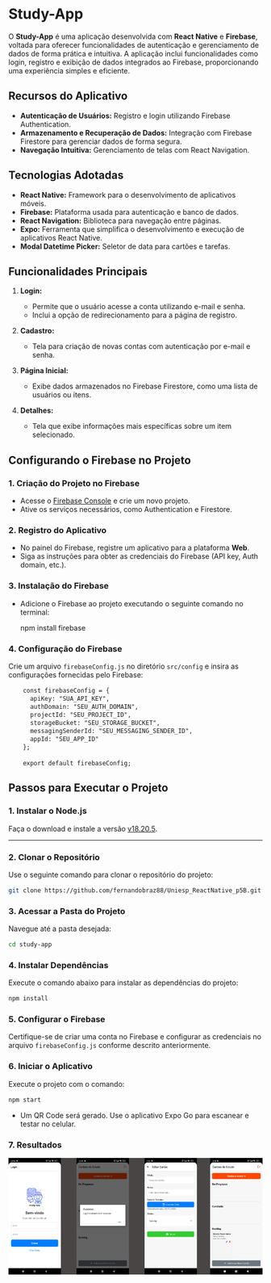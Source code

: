 # Study-App

O **Study-App** é uma aplicação desenvolvida com **React Native** e **Firebase**, voltada para oferecer funcionalidades de autenticação e gerenciamento de dados de forma prática e intuitiva. A aplicação inclui funcionalidades como login, registro e exibição de dados integrados ao Firebase, proporcionando uma experiência simples e eficiente.

## Recursos do Aplicativo

- **Autenticação de Usuários:** Registro e login utilizando Firebase Authentication.
- **Armazenamento e Recuperação de Dados:** Integração com Firebase Firestore para gerenciar dados de forma segura.
- **Navegação Intuitiva:** Gerenciamento de telas com React Navigation.

## Tecnologias Adotadas

- **React Native:** Framework para o desenvolvimento de aplicativos móveis.
- **Firebase:** Plataforma usada para autenticação e banco de dados.
- **React Navigation:** Biblioteca para navegação entre páginas.
- **Expo:** Ferramenta que simplifica o desenvolvimento e execução de aplicativos React Native.
- **Modal Datetime Picker:** Seletor de data para cartões e tarefas.

## Funcionalidades Principais

1. **Login:**
   - Permite que o usuário acesse a conta utilizando e-mail e senha.
   - Inclui a opção de redirecionamento para a página de registro.

2. **Cadastro:**
   - Tela para criação de novas contas com autenticação por e-mail e senha.

3. **Página Inicial:**
   - Exibe dados armazenados no Firebase Firestore, como uma lista de usuários ou itens.

4. **Detalhes:**
   - Tela que exibe informações mais específicas sobre um item selecionado.

## Configurando o Firebase no Projeto

### 1. Criação do Projeto no Firebase
- Acesse o [Firebase Console](https://console.firebase.google.com/) e crie um novo projeto.
- Ative os serviços necessários, como Authentication e Firestore.

### 2. Registro do Aplicativo
- No painel do Firebase, registre um aplicativo para a plataforma **Web**.
- Siga as instruções para obter as credenciais do Firebase (API key, Auth domain, etc.).

### 3. Instalação do Firebase
- Adicione o Firebase ao projeto executando o seguinte comando no terminal:

  npm install firebase

### 4. Configuração do Firebase

Crie um arquivo `firebaseConfig.js` no diretório `src/config` e insira as configurações fornecidas pelo Firebase:
 
        const firebaseConfig = {
          apiKey: "SUA_API_KEY",
          authDomain: "SEU_AUTH_DOMAIN",
          projectId: "SEU_PROJECT_ID",
          storageBucket: "SEU_STORAGE_BUCKET",
          messagingSenderId: "SEU_MESSAGING_SENDER_ID",
          appId: "SEU_APP_ID"
        };
        
        export default firebaseConfig;




## Passos para Executar o Projeto

### 1. Instalar o Node.js
Faça o download e instale a versão [v18.20.5](https://nodejs.org/dist/v18.20.5/node-v18.20.5-x64.msi).

---

### 2. Clonar o Repositório
Use o seguinte comando para clonar o repositório do projeto:
```bash 
git clone https://github.com/fernandobraz88/Uniesp_ReactNative_p5B.git
```

### 3. Acessar a Pasta do Projeto
Navegue até a pasta desejada:
```bash
cd study-app
```

### 4. Instalar Dependências
Execute o comando abaixo para instalar as dependências do projeto:
```bash
npm install
```

### 5. Configurar o Firebase
Certifique-se de criar uma conta no Firebase e configurar as credenciais no arquivo `firebaseConfig.js` conforme descrito anteriormente.

### 6. Iniciar o Aplicativo
Execute o projeto com o comando:
```bash
npm start
```
* Um QR Code será gerado. Use o aplicativo Expo Go para escanear e testar no celular.

### 7. Resultados
![App Screens](assets/Screens.png)
